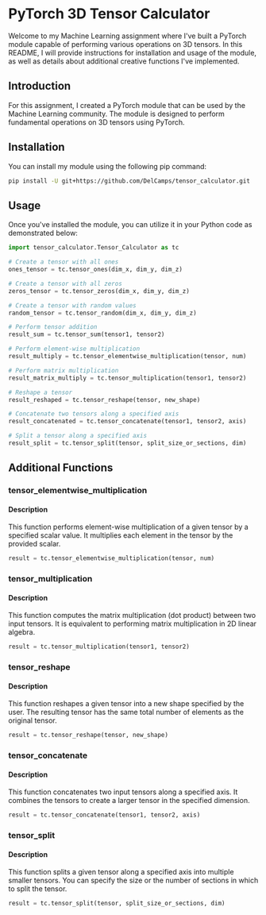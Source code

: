 # PyTorch 3D Tensor Calculator

Welcome to my Machine Learning assignment where I've built a PyTorch module capable of performing various operations on 3D tensors. In this README, I will provide instructions for installation and usage of the module, as well as details about additional creative functions I've implemented.

## Introduction
For this assignment, I created a PyTorch module that can be used by the Machine Learning community. The module is designed to perform fundamental operations on 3D tensors using PyTorch.

## Installation
You can install my module using the following pip command:
```bash
pip install -U git+https://github.com/DelCamps/tensor_calculator.git

```
## Usage
Once you've installed the module, you can utilize it in your Python code as demonstrated below:

```python
import tensor_calculator.Tensor_Calculator as tc

# Create a tensor with all ones
ones_tensor = tc.tensor_ones(dim_x, dim_y, dim_z)

# Create a tensor with all zeros
zeros_tensor = tc.tensor_zeros(dim_x, dim_y, dim_z)

# Create a tensor with random values
random_tensor = tc.tensor_random(dim_x, dim_y, dim_z)

# Perform tensor addition
result_sum = tc.tensor_sum(tensor1, tensor2)

# Perform element-wise multiplication
result_multiply = tc.tensor_elementwise_multiplication(tensor, num)

# Perform matrix multiplication
result_matrix_multiply = tc.tensor_multiplication(tensor1, tensor2)

# Reshape a tensor
result_reshaped = tc.tensor_reshape(tensor, new_shape)

# Concatenate two tensors along a specified axis
result_concatenated = tc.tensor_concatenate(tensor1, tensor2, axis)

# Split a tensor along a specified axis
result_split = tc.tensor_split(tensor, split_size_or_sections, dim)
```
## Additional Functions

### tensor_elementwise_multiplication
#### Description
This function performs element-wise multiplication of a given tensor by a specified scalar value. It multiplies each element in the tensor by the provided scalar.

```python
result = tc.tensor_elementwise_multiplication(tensor, num)
```
### tensor_multiplication

#### Description
This function computes the matrix multiplication (dot product) between two input tensors. It is equivalent to performing matrix multiplication in 2D linear algebra.

```python
result = tc.tensor_multiplication(tensor1, tensor2)
```
### tensor_reshape
#### Description
This function reshapes a given tensor into a new shape specified by the user. The resulting tensor has the same total number of elements as the original tensor.


```python
result = tc.tensor_reshape(tensor, new_shape)
```
### tensor_concatenate
#### Description
This function concatenates two input tensors along a specified axis. It combines the tensors to create a larger tensor in the specified dimension.


```python
result = tc.tensor_concatenate(tensor1, tensor2, axis)
```
### tensor_split

#### Description
This function splits a given tensor along a specified axis into multiple smaller tensors. You can specify the size or the number of sections in which to split the tensor.


```python
result = tc.tensor_split(tensor, split_size_or_sections, dim)
```
